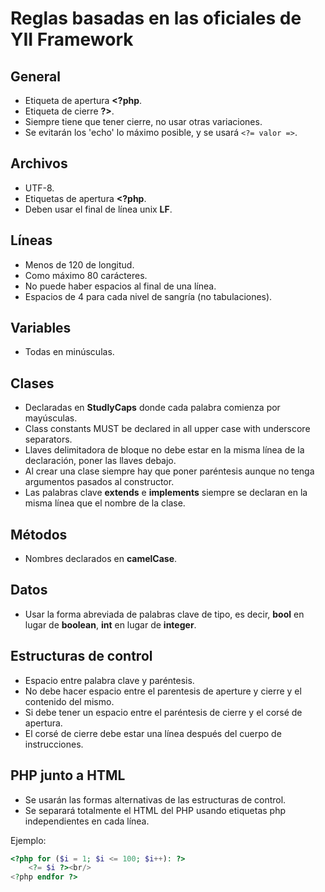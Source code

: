 # Reglas basadas en las oficiales de YII Framework

## General
- Etiqueta de apertura **<?php**.
- Etiqueta de cierre **?>**.
- Siempre tiene que tener cierre, no usar otras variaciones.
- Se evitarán los 'echo' lo máximo posible, y se usará `<?= valor =>`.

## Archivos
- UTF-8.
- Etiquetas de apertura **<?php**.
- Deben usar el final de línea unix **LF**.

## Líneas
- Menos de 120 de longitud.
- Como máximo 80 carácteres.
- No puede haber espacios al final de una línea.
- Espacios de 4 para cada nivel de sangría (no tabulaciones).

## Variables
- Todas en minúsculas.

## Clases
- Declaradas en **StudlyCaps** donde cada palabra comienza por mayúsculas.
- Class constants MUST be declared in all upper case with underscore separators.
- Llaves delimitadora de bloque no debe estar en la misma línea de la declaración, poner las llaves debajo.
- Al crear una clase siempre hay que poner paréntesis aunque no tenga argumentos pasados al constructor.
- Las palabras clave **extends** e **implements** siempre se declaran en la misma línea que el nombre de la clase.

## Métodos
- Nombres declarados en **camelCase**.

## Datos
- Usar la forma abreviada de palabras clave de tipo, es decir, **bool** en lugar de **boolean**, **int** en lugar de **integer**.

## Estructuras de control
- Espacio entre palabra clave y paréntesis.
- No debe hacer espacio entre el parentesis de aperture y cierre y el contenido del mismo.
- Si debe tener un espacio entre el paréntesis de cierre y el corsé de apertura.
- El corsé de cierre debe estar una línea después del cuerpo de instrucciones.

## PHP junto a HTML
- Se usarán las formas alternativas de las estructuras de control.
- Se separará totalmente el HTML del PHP usando etiquetas php independientes en cada línea.

Ejemplo:
```php
<?php for ($i = 1; $i <= 100; $i++): ?>
    <?= $i ?><br/>
<?php endfor ?>
```
